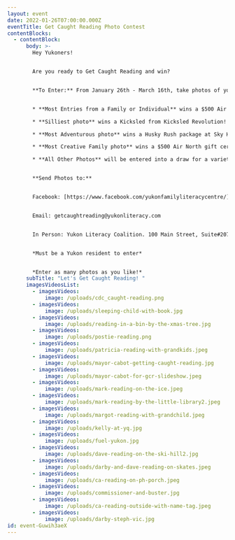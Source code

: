```yaml
---
layout: event
date: 2022-01-26T07:00:00.000Z
eventTitle: Get Caught Reading Photo Contest
contentBlocks:
  - contentBlock:
      body: >-
        Hey Yukoners!


        Are you ready to Get Caught Reading and win?


        **To Enter:** From January 26th - March 16th, take photos of yourself and your loved ones "getting caught" reading in fun and creative ways! Send us your photos via facebook, instagram, email, or in-person. Include your name, contact information, and category.


        * **Most Entries from a Family or Individual** wins a $500 Air North gift certificate!

        * **Silliest photo** wins a Kicksled from Kicksled Revolution!

        * **Most Adventurous photo** wins a Husky Rush package at Sky High Wilderness Ranch!

        * **Most Creative Family photo** wins a $500 Air North gift certificate!

        * **All Other Photos** will be entered into a draw for a variety of exciting prizes: Superstore gift cards; a play kitchen; an Instant Pot + accessories; Yukon Chocolate; a 2022 Yukon Parks Camping Pass; Family Passes to the Canada Games Centre; and more!


        **Send Photos to:**


        Facebook: [https://www.facebook.com/yukonfamilyliteracycentre/](https://www.facebook.com/yukonfamilyliteracycentre/?__cft__[0]=AZVQK9lOE-X3aezZCt8zkFNet5AYJM1Cij5ojfoAD2GefGQd3xardImik4BtHHH_aso-ZnVLoDqqMgx2mBsnRbSY78sJ6HxxKPafhowQM4A6AU0AOZFg_diQlKAmGmmcIXIIksjzEbV-J_2pvJ58MH-S&__tn__=q)


        Email: getcaughtreading@yukonliteracy.com


        In Person: Yukon Literacy Coalition. 100 Main Street, Suite#207


        *Must be a Yukon resident to enter*


        *Enter as many photos as you like!*
      subTitle: "Let's Get Caught Reading! "
      imagesVideosList:
        - imagesVideos:
            image: /uploads/cdc_caught-reading.png
        - imagesVideos:
            image: /uploads/sleeping-child-with-book.jpg
        - imagesVideos:
            image: /uploads/reading-in-a-bin-by-the-xmas-tree.jpg
        - imagesVideos:
            image: /uploads/postie-reading.png
        - imagesVideos:
            image: /uploads/patricia-reading-with-grandkids.jpeg
        - imagesVideos:
            image: /uploads/mayor-cabot-getting-caught-reading.jpg
        - imagesVideos:
            image: /uploads/mayor-cabot-for-gcr-slideshow.jpeg
        - imagesVideos:
            image: /uploads/mark-reading-on-the-ice.jpeg
        - imagesVideos:
            image: /uploads/mark-reading-by-the-little-library2.jpeg
        - imagesVideos:
            image: /uploads/margot-reading-with-grandchild.jpeg
        - imagesVideos:
            image: /uploads/kelly-at-yq.jpg
        - imagesVideos:
            image: /uploads/fuel-yukon.jpg
        - imagesVideos:
            image: /uploads/dave-reading-on-the-ski-hill2.jpg
        - imagesVideos:
            image: /uploads/darby-and-dave-reading-on-skates.jpeg
        - imagesVideos:
            image: /uploads/ca-reading-on-ph-porch.jpeg
        - imagesVideos:
            image: /uploads/commissioner-and-buster.jpg
        - imagesVideos:
            image: /uploads/ca-reading-outside-with-name-tag.jpeg
        - imagesVideos:
            image: /uploads/darby-steph-vic.jpg
id: event-Guwih3aeX
---
```

